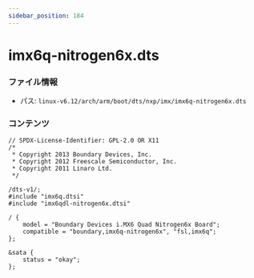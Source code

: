 ```yaml
---
sidebar_position: 184
---
```

# imx6q-nitrogen6x.dts

### ファイル情報

- パス: `linux-v6.12/arch/arm/boot/dts/nxp/imx/imx6q-nitrogen6x.dts`

### コンテンツ

```dts
// SPDX-License-Identifier: GPL-2.0 OR X11
/*
 * Copyright 2013 Boundary Devices, Inc.
 * Copyright 2012 Freescale Semiconductor, Inc.
 * Copyright 2011 Linaro Ltd.
 */

/dts-v1/;
#include "imx6q.dtsi"
#include "imx6qdl-nitrogen6x.dtsi"

/ {
	model = "Boundary Devices i.MX6 Quad Nitrogen6x Board";
	compatible = "boundary,imx6q-nitrogen6x", "fsl,imx6q";
};

&sata {
	status = "okay";
};

```
